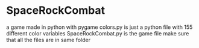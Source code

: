 # SpaceRockCombat
a game made in python with pygame
colors.py is just a python file with 155 different color variables
SpaceRockCombat.py is the game file
make sure that all the files are in same folder

